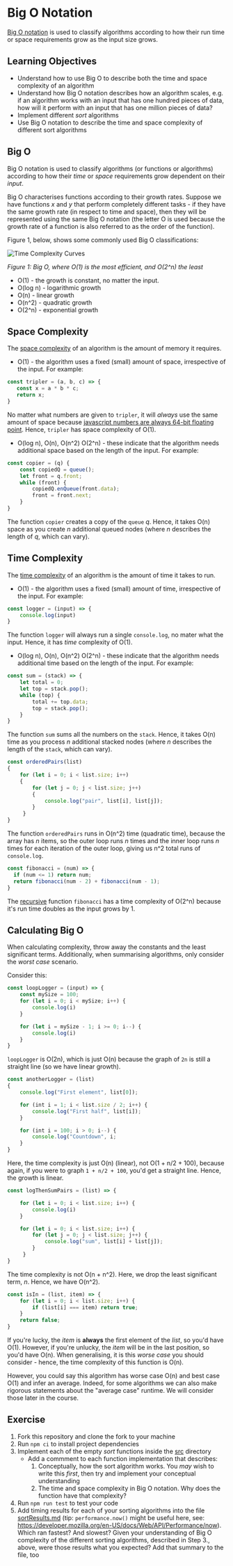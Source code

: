 # Big O Notation

[Big O notation](https://en.wikipedia.org/wiki/Big_O_notation) is used to classify algorithms according to how their run time or space requirements grow as the input size grows.

## Learning Objectives

- Understand how to use Big O to describe both the time and space complexity of an algorithm
- Understand how Big O notation describes how an algorithm scales, e.g. if an algorithm works with an input that has one hundred pieces of data, how will it perform with an input that has one million pieces of data?
- Implement different _sort_ algorithms
- Use Big O notation to describe the time and space complexity of different sort algorithms

## Big O

Big O notation is used to classify algorithms (or functions or algorithms) according to how their _time_ or _space_ requirements grow dependent on their _input_.

Big O characterises functions according to their growth rates. Suppose we have functions _x_ and _y_ that perform completely different tasks -  if they have the same growth rate (in respect to time and space), then they will be represented using the same Big O notation (the letter O is used because the growth rate of a function is also referred to as the order of the function).

Figure 1, below, shows some commonly used Big O classifications:

![Time Complexity Curves](./assets/bigO.png)

_Figure 1: Big O, where O(1) is the most efficient, and O(2^n) the least_ 

- O(1) - the growth is constant, no matter the input. 
- O(log n) - logarithmic growth
- O(n) - linear growth
- O(n^2) - quadratic growth
- O(2^n) - exponential growth

## Space Complexity

The [space complexity](https://en.wikipedia.org/wiki/Space_complexity) of an algorithm is the amount of memory it requires.

- O(1) - the algorithm uses a fixed (small) amount of space, irrespective of the input. For example:

```js
const tripler = (a, b, c) => {
   const x = a * b * c;
   return x;
}
```

No matter what numbers are given to `tripler`, it will _always_ use the same amount of space because [javascript numbers are always 64-bit floating point](https://www.w3schools.com/js/js_numbers.asp). Hence, `tripler` has space complexity of O(1).

- O(log n), O(n), O(n^2) O(2^n) - these indicate that the algorithm needs additional space based on the length of the input. For example:

```js
const copier = (q) {
    const copiedQ = queue();
    let front = q.front;
    while (front) {
        copiedQ.enQueue(front.data);
        front = front.next;
    }
}
```

The function `copier` creates a copy of the `queue` _q_. Hence, it takes O(n) space as you create _n_ additional queued nodes (where _n_ describes the length of _q_, which can vary).

## Time Complexity

The [time complexity](https://en.wikipedia.org/wiki/Time_complexity) of an algorithm is the amount of time it takes to run.

- O(1) - the algorithm uses a fixed (small) amount of time, irrespective of the input. For example:

```js
const logger = (input) => {
    console.log(input)
}
```

The function `logger` will always run a single `console.log`, no mater what the input. Hence, it has _time_ complexity of O(1).

- O(log n), O(n), O(n^2) O(2^n) - these indicate that the algorithm needs additional time based on the length of the input. For example:

```js
const sum = (stack) => {
    let total = 0;
    let top = stack.pop();
    while (top) {
        total += top.data;
        top = stack.pop();
    }
}
```

The function `sum` sums all the numbers on the `stack`. Hence, it takes O(n) time as you process _n_ additional stacked nodes (where _n_ describes the length of the `stack`, which can vary).

```js
const orderedPairs(list)
{
    for (let i = 0; i < list.size; i++)
    {
        for (let j = 0; j < list.size; j++)
        {
            console.log("pair", list[i], list[j]);
        }
     }
}
```

The function `orderedPairs` runs in O(n^2) time (quadratic time), because the array has _n_ items, so the outer loop runs _n_ times and the inner loop runs _n_ times for each iteration of the outer loop, giving us n^2 total runs of `console.log`.

```js
const fibonacci = (num) => {
  if (num <= 1) return num;
  return fibonacci(num - 2) + fibonacci(num - 1);
}
```

The [recursive](https://www.cs.utah.edu/~germain/PPS/Topics/recursion.html) function `fibonacci` has a time complexity of O(2^n) because it's run time doubles as the input grows by 1.

## Calculating Big O

When calculating complexity, throw away the constants and the least significant terms. Additionally, when summarising algorithms, only consider the _worst case_ scenario.

Consider this:

```js
const loopLogger = (input) => {
    const mySize = 100;
    for (let i = 0; i < mySize; i++) {
        console.log(i)
    }

    for (let i = mySize - 1; i >= 0; i--) {
        console.log(i)
    }
}
```

`loopLogger` is O(2n), which is just O(n) because the graph of `2n` is still a straight line (so we have linear growth).

```js
const anotherLogger = (list)
{
    console.log("First element", list[0]);

    for (int i = 1; i < list.size / 2; i++) {
        console.log("First half", list[i]);
    }

    for (int i = 100; i > 0; i--) {
        console.log("Countdown", i;
    }
}
```

Here, the time complexity is just O(n) (linear), not O(1 + n/2 + 100), because again, if you were to graph `1 + n/2 + 100`, you'd get a straight line. Hence, the growth is linear.

```js
const logThenSumPairs = (list) => {

    for (let i = 0; i < list.size; i++) {
        console.log(i)
    }

    for (let i = 0; i < list.size; i++) {
        for (let j = 0; j < list.size; j++) {
            console.log("sum", list[i] + list[j]);
        }
     }
}
```

The time complexity is not O(n + n^2). Here, we drop the least significant term, _n_. Hence, we have O(n^2).

```js
const isIn = (list, item) => {
    for (let i = 0; i < list.size; i++) {
        if (list[i] === item) return true;
    }
    return false;
}
```

If you're lucky, the _item_ is **always** the first element of the _list_, so you'd have O(1). However, if you're unlucky, the _item_ will be in the last position, so you'd have O(n). When generalising, it is this _worse case_ you should consider - hence, the time complexity of this function is O(n).

However, you could say this algorithm has worse case O(n) and best case O(1) and infer an average. Indeed, for some algorithms we can also make rigorous statements about the "average case" runtime. We will consider those later in the course.

## Exercise

1. Fork this repository and clone the fork to your machine
2. Run `npm ci` to install project dependencies
3. Implement each of the empty _sort_ functions inside the [src](./src) directory
    - Add a commment to each function implementation that describes:
        1. Conceptually, how the sort algorithm works. You _may_ wish to write this _first_, then try and implement your conceptual understanding
        2. The time and space complexity in Big O notation. Why does the function have that complexity?
4. Run `npm run test` to test your code
5. Add timing results for each of your sorting algorithms into the file [sortResults.md](docs/sortResults.md) (tip: `performance.now()` might be useful here, see: https://developer.mozilla.org/en-US/docs/Web/API/Performance/now). Which ran fastest? And slowest? Given your understanding of Big O complexity of the different sorting algorithms, described in Step 3., above, were those results what you expected? Add that summary to the file, too
